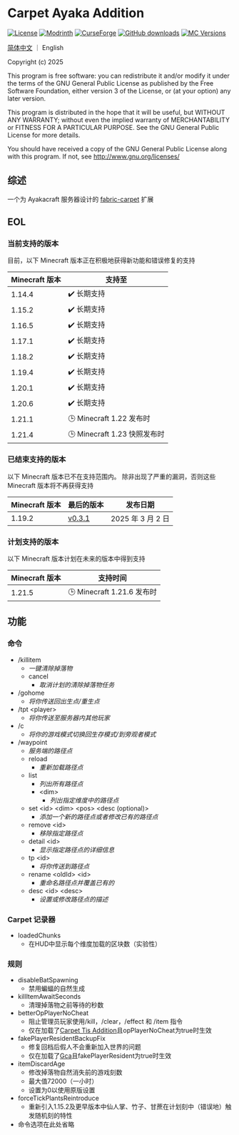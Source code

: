 # Carpet Ayaka Addition

[![License](https://img.shields.io/static/v1?label=license&message=gpl-v3.0&color=red)](http://www.gnu.org/licenses/gpl-3.0.txt)
[![Modrinth](https://img.shields.io/modrinth/dt/carpet-ayaka-addition?label=Modrinth%20Downloads)](https://modrinth.com/mod/carpet-ayaka-addition)
[![CurseForge](https://cf.way2muchnoise.eu/full_carpet-ayaka-addition_CurseForge%20Downloads.svg)](https://www.curseforge.com/minecraft/mc-mods/carpet-ayaka-addition)
[![GitHub downloads](https://img.shields.io/github/downloads/AyakaCraft/Carpet-Ayaka-Addition/total?label=Github%20downloads&logo=github)](https://github.com/AyakaCraft/Carpet-Ayaka-Addition/releases)
[![MC Versions](https://cf.way2muchnoise.eu/versions/MC%20Version_carpet-ayaka-addition_all.svg)](https://www.curseforge.com/minecraft/mc-mods/carpet-ayaka-addition)

[简体中文](README_zh.md) ｜ English

Copyright (c) 2025

This program is free software: you can redistribute it and/or modify
it under the terms of the GNU General Public License as published by
the Free Software Foundation, either version 3 of the License, or
(at your option) any later version.

This program is distributed in the hope that it will be useful,
but WITHOUT ANY WARRANTY; without even the implied warranty of
MERCHANTABILITY or FITNESS FOR A PARTICULAR PURPOSE. See the
GNU General Public License for more details.

You should have received a copy of the GNU General Public License
along with this program. If not, see <http://www.gnu.org/licenses/>

## 综述

一个为 Ayakacraft 服务器设计的 [fabric-carpet](https://github.com/gnembon/fabric-carpet/) 扩展

## EOL

### 当前支持的版本

目前，以下 Minecraft 版本正在积极地获得新功能和错误修复的支持

| Minecraft 版本 | **支持至**                 |
|--------------|-------------------------|
| 1.14.4       | ✔️ 长期支持                 |
| 1.15.2       | ✔️ 长期支持                 |
| 1.16.5       | ✔️ 长期支持                 |
| 1.17.1       | ✔️ 长期支持                 |
| 1.18.2       | ✔️ 长期支持                 |
| 1.19.4       | ✔️ 长期支持                 |
| 1.20.1       | ✔️ 长期支持                 |
| 1.20.6       | ✔️ 长期支持                 |
| 1.21.1       | 🕒 Minecraft 1.22 发布时   |
| 1.21.4       | 🕒 Minecraft 1.23 快照发布时 |

### 已结束支持的版本

以下 Minecraft 版本已不在支持范围内。 除非出现了严重的漏洞，否则这些 Minecraft 版本将不再获得支持

| Minecraft 版本 | **最后的版本**                                                                         | **发布日期**       |
|--------------|-----------------------------------------------------------------------------------|----------------|
| 1.19.2       | [v0.3.1](https://github.com/AyakaCraft/Carpet-Ayaka-Addition/releases/tag/v0.3.1) | 2025 年 3 月 2 日 |

### 计划支持的版本

以下 Minecraft 版本计划在未来的版本中得到支持

| Minecraft 版本 | 支持时间                    |
|--------------|-------------------------|
| 1.21.5       | 🕒 Minecraft 1.21.6 发布时 |

## 功能

### 命令

- /killitem
    - *一键清除掉落物*
    - cancel
        - *取消计划的清除掉落物任务*
- /gohome
    - *将你传送回出生点/重生点*
- /tpt \<player>
    - *将你传送至服务器内其他玩家*
- /c
    - *将你的游戏模式切换回生存模式/到旁观者模式*
- /waypoint
    - *服务端的路径点*
    - reload
        - *重新加载路径点*
    - list
        - *列出所有路径点*
        - \<dim>
            - *列出指定维度中的路径点*
    - set \<id> \<dim> \<pos> \<desc (optional)>
        - *添加一个新的路径点或者修改已有的路径点*
    - remove \<id>
        - *移除指定路径点*
    - detail \<id>
        - *显示指定路径点的详细信息*
    - tp \<id>
        - *将你传送到路径点*
    - rename \<oldId> \<id>
        - *重命名路径点并覆盖已有的*
    - desc \<id> \<desc>
        - *设置或修改路径点的描述*

### Carpet 记录器

- loadedChunks
    - 在HUD中显示每个维度加载的区块数（实验性）

### 规则

- disableBatSpawning
    - 禁用蝙蝠的自然生成
- killItemAwaitSeconds
    - 清理掉落物之前等待的秒数
- betterOpPlayerNoCheat
    - 阻止管理员玩家使用/kill，/clear，/effect 和 /item 指令
    - 仅在加载了[Carpet Tis Addition](https://github.com/TISUnion/Carpet-TIS-Addition)且opPlayerNoCheat为true时生效
- fakePlayerResidentBackupFix
    - 修复回档后假人不会重新加入世界的问题
    - 仅在加载了[Gca](https://github.com/Gu-ZT/gugle-carpet-addition)且fakePlayerResident为true时生效
- itemDiscardAge
    - 修改掉落物自然消失前的游戏刻数
    - 最大值72000（一小时）
    - 设置为0以使用原版设置
- forceTickPlantsReintroduce
    - 重新引入1.15.2及更早版本中仙人掌、竹子、甘蔗在计划刻中（错误地）触发随机刻的特性
- 命令选项在此处省略